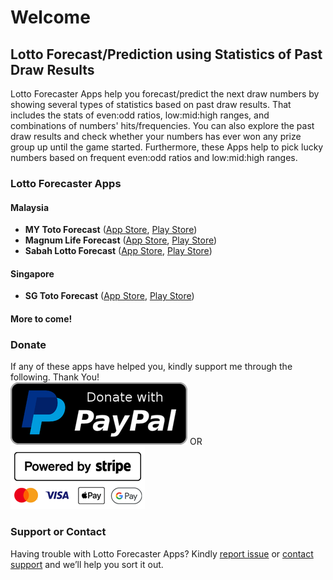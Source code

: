# Welcome

## Lotto Forecast/Prediction using Statistics of Past Draw Results

Lotto Forecaster Apps help you forecast/predict the next draw numbers by showing several types of statistics based on past draw results. That includes the stats of even:odd ratios, low:mid:high ranges, and combinations of numbers' hits/frequencies. You can also explore the past draw results and check whether your numbers has ever won any prize group up until the game started. Furthermore, these Apps help to pick lucky numbers based on frequent even:odd ratios and low:mid:high ranges.


### Lotto Forecaster Apps

#### Malaysia
- **MY Toto Forecast** ([App Store](https://apps.apple.com/my/app/my-toto-forecast/id1626784263), [Play Store](https://play.google.com/store/apps/details?id=app.lottoforecaster.mysportstoto))
- **Magnum Life Forecast** ([App Store](https://apps.apple.com/my/app/magnum-life-forecast/id1626784779), [Play Store](https://play.google.com/store/apps/details?id=app.lottoforecaster.magnumlife))
- **Sabah Lotto Forecast** ([App Store](https://apps.apple.com/my/app/sabah-lotto-forecast/id1626784503), [Play Store](https://play.google.com/store/apps/details?id=app.lottoforecaster.sabahlotto))

#### Singapore
- **SG Toto Forecast** ([App Store](https://apps.apple.com/my/app/sg-toto-forecast/id1626782972), [Play Store](https://play.google.com/store/apps/details?id=app.lottoforecaster.sgpoolstoto))

#### More to come!


### Donate
If any of these apps have helped you, kindly support me through the following. Thank You!\
[![Paypal](paypal-donate-button.png)](https://www.paypal.com/paypalme/lotto4cast) OR [![Stripe](powered-by-stripe.png)](https://donate.stripe.com/3cs6r416d79R0yk28a)


### Support or Contact

Having trouble with Lotto Forecaster Apps? Kindly [report issue](https://github.com/lottoforecaster/lottoforecaster.github.io/issues) or [contact support](mailto:lottoforecasterapp@gmail.com) and we’ll help you sort it out.
